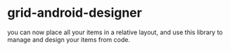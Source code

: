 # grid-android-designer
you can now place all your items in a relative layout, and use this library to manage and design your items from code.
